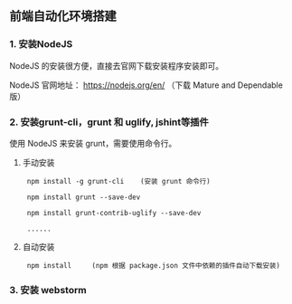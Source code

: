 ## 前端自动化环境搭建

### 1. 安装NodeJS

NodeJS 的安装很方便，直接去官网下载安装程序安装即可。

NodeJS 官网地址： https://nodejs.org/en/ （下载 Mature and Dependable版）

### 2. 安装grunt-cli，grunt 和 uglify, jshint等插件

使用 NodeJS 来安装 grunt，需要使用命令行。

1. 手动安装

        npm install -g grunt-cli    (安装 grunt 命令行)

        npm install grunt --save-dev

        npm install grunt-contrib-uglify --save-dev

        ......

2. 自动安装
        
        npm install     (npm 根据 package.json 文件中依赖的插件自动下载安装)

### 3. 安装 webstorm
